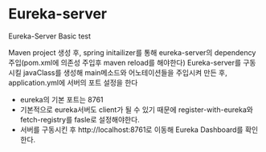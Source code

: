 # Eureka-server
Eureka-Server Basic test

Maven project 생성 후, spring initailizer를 통해 eureka-server의 dependency 주입(pom.xml에 의존성 주입후 maven reload를 해야한다)
Eureka-server를 구동시킬 javaClass를 생성해 main메소드와 어노테이션들을 주입시켜 만든 후,
application.yml에 서버의 포트 설정을 한다 
- eureka의 기본 포트는 8761
- 기본적으로 eureka서버도 client가 될 수 있기 때문에 register-with-eureka와 fetch-registry를 fasle로 설정해야한다.
- 서버를 구동시킨 후 http://localhost:8761로 이동해 Eureka Dashboard를 확인한다.
